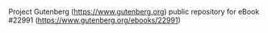 Project Gutenberg (https://www.gutenberg.org) public repository for eBook #22991 (https://www.gutenberg.org/ebooks/22991)
